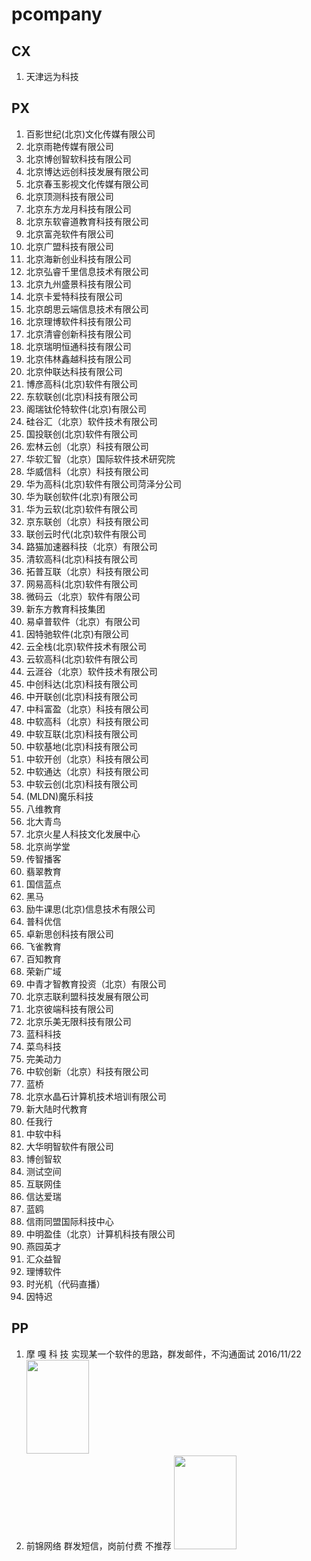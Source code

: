 # pcompany

## CX

1. 天津远为科技

## PX

1. 百影世纪(北京)文化传媒有限公司
1. 北京雨艳传媒有限公司
1. 北京博创智软科技有限公司
1. 北京博达远创科技发展有限公司
1. 北京春玉影视文化传媒有限公司
1. 北京顶测科技有限公司
1. 北京东方龙月科技有限公司
1. 北京东软睿道教育科技有限公司
1. 北京富尧软件有限公司
1. 北京广盟科技有限公司
1. 北京海新创业科技有限公司
1. 北京弘睿千里信息技术有限公司
1. 北京九州盛景科技有限公司
1. 北京卡爱特科技有限公司
1. 北京朗思云端信息技术有限公司
1. 北京理博软件科技有限公司
1. 北京清睿创新科技有限公司
1. 北京瑞明恒通科技有限公司
1. 北京伟林鑫越科技有限公司
1. 北京仲联达科技有限公司
1. 博彦高科(北京)软件有限公司
1. 东软联创(北京)科技有限公司
1. 阁瑞钛伦特软件(北京)有限公司
1. 硅谷汇（北京）软件技术有限公司
1. 国投联创(北京)软件有限公司
1. 宏林云创（北京）科技有限公司
1. 华软汇智（北京）国际软件技术研究院
1. 华威信科（北京）科技有限公司
1. 华为高科(北京)软件有限公司菏泽分公司
1. 华为联创软件(北京)有限公司
1. 华为云软(北京)软件有限公司
1. 京东联创（北京）科技有限公司
1. 联创云时代(北京)软件有限公司
1. 路猫加速器科技（北京）有限公司
1. 清软高科(北京)科技有限公司
1. 拓普互联（北京）科技有限公司
1. 网易高科(北京)软件有限公司
1. 微码云（北京）软件有限公司
1. 新东方教育科技集团
1. 易卓普软件（北京）有限公司
1. 因特驰软件(北京)有限公司
1. 云全栈(北京)软件技术有限公司
1. 云软高科(北京)软件有限公司
1. 云涯谷（北京）软件技术有限公司
1. 中创科达(北京)科技有限公司
1. 中开联创(北京)科技有限公司
1. 中科富盈（北京）科技有限公司
1. 中软高科（北京）科技有限公司
1. 中软互联(北京)科技有限公司
1. 中软基地(北京)科技有限公司
1. 中软开创（北京）科技有限公司
1. 中软通达（北京）科技有限公司
1. 中软云创(北京)科技有限公司
1. (MLDN)魔乐科技
1. 八维教育
1. 北大青鸟
1. 北京火星人科技文化发展中心
1. 北京尚学堂
1. 传智播客
1. 翡翠教育
1. 国信蓝点
1. 黑马
1. 励牛课思(北京)信息技术有限公司
1. 普科优信
1. 卓新思创科技有限公司
1. 飞雀教育
1. 百知教育
1. 荣新广域
1. 中青才智教育投资（北京）有限公司
1. 北京志联利盟科技发展有限公司
1. 北京彼端科技有限公司
1. 北京乐美无限科技有限公司
1. 蓝科科技
1. 菜鸟科技
1. 完美动力
1. 中软创新（北京）科技有限公司
1. 蓝桥
1. 北京水晶石计算机技术培训有限公司
1. 新大陆时代教育
1. 任我行
1. 中软中科
1. 大华明智软件有限公司
1. 博创智软
1. 测试空间
1. 互联网佳
1. 信达爱瑞
1. 蓝鸥
1. 信雨同盟国际科技中心
1. 中明盈佳（北京）计算机科技有限公司
1. 燕园英才
1. 汇众益智
1. 理博软件
1. 时光机（代码直播）
1. 因特迟

## PP

1. 摩 嘎 科 技 实现某一个软件的思路，群发邮件，不沟通面试 2016/11/22
   <img src="bad-01.jpg" width="100" height="150"/>
1. 前锦网络 群发短信，岗前付费 不推荐
   <img src="bad-02.png" width="100" height="150"/>
